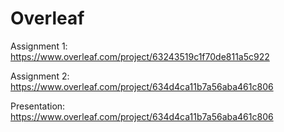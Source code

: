 # Overleaf
Assignment 1: https://www.overleaf.com/project/63243519c1f70de811a5c922  

Assignment 2: https://www.overleaf.com/project/634d4ca11b7a56aba461c806  

Presentation: https://www.overleaf.com/project/634d4ca11b7a56aba461c806
